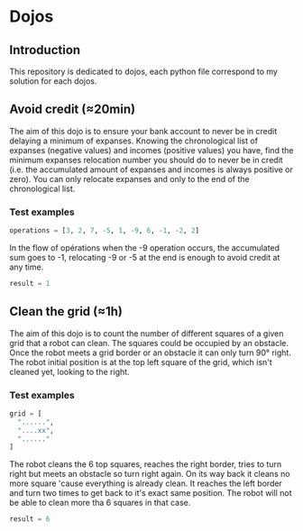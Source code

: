 # Dojos

## Introduction

This repository is dedicated to dojos, each python file correspond to my solution for each dojos.

## Avoid credit (≈20min)

The aim of this dojo is to ensure your bank account to never be in credit delaying a minimum of expanses. Knowing the chronological list of expanses (negative values) and incomes (positive values) you have, find the minimum expanses relocation number you should do to never be in credit (i.e. the accumulated amount of expanses and incomes is always positive or zero). You can only relocate expanses and only to the end of the chronological list.

### Test examples

```python
operations = [3, 2, 7, -5, 1, -9, 6, -1, -2, 2]
```

In the flow of opérations when the -9 operation occurs, the accumulated sum goes to -1, relocating -9 or -5 at the end is enough to avoid credit at any time.

```python
result = 1
```

## Clean the grid (≈1h)

The aim of this dojo is to count the number of different squares of a given grid that a robot can clean. The squares could be occupied by an obstacle. Once the robot meets a grid border or an obstacle it can only turn 90° right. The robot initial position is at the top left square of the grid, which isn't cleaned yet, looking to the right.

### Test examples

```python
grid = [
  "......", 
  "....xx", 
  "......"
]
```

The robot cleans the 6 top squares, reaches the right border, tries to turn right but meets an obstacle so turn right again. On its way back it cleans no more square 'cause everything is already clean. It reaches the left border and turn two times to get back to it's exact same position. The robot will not be able to clean more tha 6 squares in that case.

```python
result = 6
```
